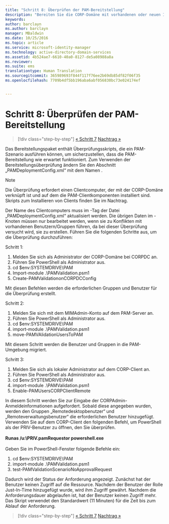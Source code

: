 ```yaml
---
title: "Schritt 8: Überprüfen der PAM-Bereitstellung"
description: "Bereiten Sie die CORP-Domäne mit vorhandenen oder neuen Identitäten vor, die vom Privileged Identity Manager mithilfe von Skripts verwaltet werden sollen."
keywords: 
author: barclayn
ms.author: barclayn
manager: MBaldwin
ms.date: 10/25/2016
ms.topic: article
ms.service: microsoft-identity-manager
ms.technology: active-directory-domain-services
ms.assetid: 4b524ae7-6610-40a0-8127-de5a08988a8a
ms.reviewer: 
ms.suite: ems
translationtype: Human Translation
ms.sourcegitcommit: 365989693f844f117f76ee2b69db85df82f06f35
ms.openlocfilehash: 7709b4df5bb196aba6abf056830bc73e024174ef


---
```


# <a name="step-8-pam-deployment-verification"></a>Schritt 8: Überprüfen der PAM-Bereitstellung

>[!div class="step-by-step"]
[« Schritt 7](sp1-step7-setup-sidhistory-sidfiltering.md)
[Nachtrag »](sp1-pam-deployment-addendum.md)

Das Bereitstellungspaket enthält Überprüfungsskripts, die ein PAM-Szenario ausführen können, um sicherzustellen, dass die PAM-Bereitstellung wie erwartet funktioniert.
Zum Verwenden der Bereitstellungsüberprüfung ändern Sie den Abschnitt „PAMDeploymentConfig.xml“ mit dem Namen <PamValidation/>.

>[!NOTE]
>Die Überprüfung erfordert einen Clientcomputer, der mit der CORP-Domäne verknüpft ist und auf dem die PAM-Clientkomponenten installiert sind. Skripts zum Installieren von Clients finden Sie im Nachtrag.

Der Name des Clientcomputers muss im <PAMValidationClient/>-Tag der Datei „PAMDeploymentConfig.xml“ aktualisiert werden. Die übrigen Daten im <PAMValidation/>-Knoten müssen nur bearbeitet werden, wenn sie zu Konflikten mit vorhandenen Benutzern/Gruppen führen, da bei dieser Überprüfung versucht wird, sie zu erstellen.
Führen Sie die folgenden Schritte aus, um die Überprüfung durchzuführen:

Schritt 1:

1. Melden Sie sich als Administrator der CORP-Domäne bei CORPDC an.
2. Führen Sie PowerShell als Administrator aus.
3. cd $env:SYSTEMDRIVE\PAM
4. Import-module .\PAMValidation.psm1
5. Create-PAMValidationonCORPDCConfig

Mit diesen Befehlen werden die erforderlichen Gruppen und Benutzer für die Überprüfung erstellt.

Schritt 2:

1. Melden Sie sich mit dem MIMAdmin-Konto auf dem PAM-Server an.
2. Führen Sie PowerShell als Administrator aus.
3. cd $env:SYSTEMDRIVE\PAM
4. import-module .\PAMValidation.psm1
5. move-PAMVAlidationUsersToPAM

Mit diesem Schritt werden die Benutzer und Gruppen in die PAM-Umgebung migriert.

Schritt 3:

1. Melden Sie sich als lokaler Administrator auf dem CORP-Client an.
2. Führen Sie PowerShell als Administrator aus.
3. cd $env:SYSTEMDRIVE\PAM
4. import-module .\PAMValidation.psm1
5. Enable-PAMUsersCORPClientRemote


In diesem Schritt werden Sie zur Eingabe der CORPAdmin-Anmeldeinformationen aufgefordert. Sobald diese angegeben wurden, werden den Gruppen „Remotedesktopbenutzer“ und „Remoteverwaltungsbenutzer“ die erforderlichen Benutzer hinzugefügt.
Verwenden Sie auf dem CORP-Client den folgenden Befehl, um PowerShell als der PRIV-Benutzer zu öffnen, den Sie überprüfen. </br></br>
**Runas /u:<PRIV domain>\PRIV.pamRequestor powershell.exe**  </br></br>
Geben Sie im PowerShell-Fenster folgende Befehle ein:

1. cd $env:SYSTEMDRIVE\PAM
2. import-module .\PAMValidation.psm1
3. test-PAMValidationScenarioNoApprovalRequest


  Dadurch wird der Status der Anforderung angezeigt.
  Zunächst hat der Benutzer keinen Zugriff auf die Ressource. Nachdem der Benutzer der Rolle Just-In-Time hinzugefügt wurde, wird ihm Zugriff gewährt. Nachdem die Anforderungsdauer abgelaufen ist, hat der Benutzer keinen Zugriff mehr.
  Das Skript verwendet den Standardwert (11 Minuten) für die Zeit bis zum Ablauf der Anforderung.

>[!div class="step-by-step"]
[« Schritt 7](sp1-step7-setup-sidhistory-sidfiltering.md)
[Nachtrag »](sp1-pam-deployment-addendum.md)



<!--HONumber=Nov16_HO2-->


